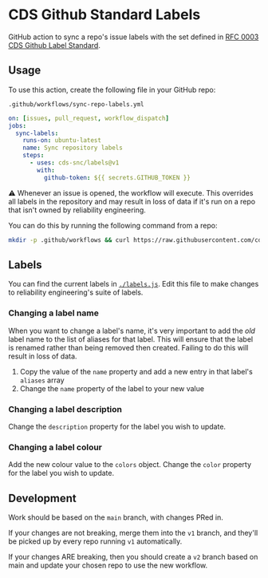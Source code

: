 
# CDS Github Standard Labels

GitHub action to sync a repo's issue labels with the set defined in [RFC 0003 CDS Github Label Standard](https://github.com/cds-snc/docs/blob/main/development/rfcs/0003-standard-gh-labels.md).



## Usage

To use this action, create the following file in your GitHub repo:

```
.github/workflows/sync-repo-labels.yml
```

```yml
on: [issues, pull_request, workflow_dispatch]
jobs:
  sync-labels:
    runs-on: ubuntu-latest
    name: Sync repository labels
    steps:
      - uses: cds-snc/labels@v1
        with:
          github-token: ${{ secrets.GITHUB_TOKEN }}
```

:warning: Whenever an issue is opened, the workflow will execute. This overrides all labels in the repository and may result in loss of data if it's run on a repo that isn't owned by reliability engineering.

You can do this by running the following command from a repo:

```bash
mkdir -p .github/workflows && curl https://raw.githubusercontent.com/cds-snc/labels/v1/example.yml --output .github/workflows/sync-repo-labels.yml
```
## Labels

You can find the current labels in [`./labels.js`](labels.js). Edit this file to make changes to reliability engineering's suite of labels.

### Changing a label name

When you want to change a label's name, it's very important to add the _old_ label name to the list of aliases for that label. This will ensure that the label is renamed rather than being removed then created. Failing to do this will result in loss of data.

  1. Copy the value of the `name` property and add a new entry in that label's `aliases` array
  2. Change the `name` property of the label to your new value

### Changing a label description

Change the `description` property for the label you wish to update.

### Changing a label colour

Add the new colour value to the `colors` object. Change the `color` property for the label you wish to update.


## Development

Work should be based on the `main` branch, with changes PRed in.

If your changes are not breaking, merge them into the `v1` branch, and they'll be picked up by every repo running `v1` automatically.

If your changes ARE breaking, then you should create a `v2` branch based on main and update your chosen repo to use the new workflow.
